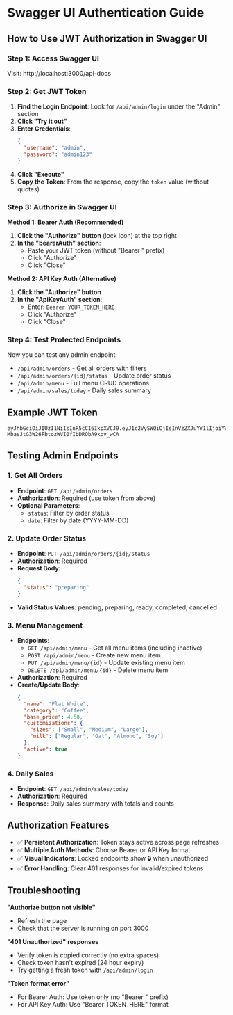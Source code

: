 # Swagger UI Authentication Guide

## How to Use JWT Authorization in Swagger UI

### Step 1: Access Swagger UI
Visit: http://localhost:3000/api-docs

### Step 2: Get JWT Token
1. **Find the Login Endpoint**: Look for `/api/admin/login` under the "Admin" section
2. **Click "Try it out"**
3. **Enter Credentials**:
   ```json
   {
     "username": "admin",
     "password": "admin123"
   }
   ```
4. **Click "Execute"**
5. **Copy the Token**: From the response, copy the `token` value (without quotes)

### Step 3: Authorize in Swagger UI

**Method 1: Bearer Auth (Recommended)**
1. **Click the "Authorize" button** (lock icon) at the top right
2. **In the "bearerAuth" section**:
   - Paste your JWT token (without "Bearer " prefix)
   - Click "Authorize"
   - Click "Close"

**Method 2: API Key Auth (Alternative)**
1. **Click the "Authorize" button**
2. **In the "ApiKeyAuth" section**:
   - Enter: `Bearer YOUR_TOKEN_HERE`
   - Click "Authorize"
   - Click "Close"

### Step 4: Test Protected Endpoints
Now you can test any admin endpoint:
- `/api/admin/orders` - Get all orders with filters
- `/api/admin/orders/{id}/status` - Update order status
- `/api/admin/menu` - Full menu CRUD operations
- `/api/admin/sales/today` - Daily sales summary

## Example JWT Token
```
eyJhbGciOiJIUzI1NiIsInR5cCI6IkpXVCJ9.eyJ1c2VySWQiOjIsInVzZXJuYW1lIjoiYWRtaW4iLCJpYXQiOjE3NTM4MDM2OTksImV4cCI6MTc1Mzg5MDA5OX0.DFaEkl-MbasJtG3W26FbtozWVI0fIbDRObA9kov_wCA
```

## Testing Admin Endpoints

### 1. Get All Orders
- **Endpoint**: `GET /api/admin/orders`
- **Authorization**: Required (use token from above)
- **Optional Parameters**:
  - `status`: Filter by order status
  - `date`: Filter by date (YYYY-MM-DD)

### 2. Update Order Status
- **Endpoint**: `PUT /api/admin/orders/{id}/status`
- **Authorization**: Required
- **Request Body**:
  ```json
  {
    "status": "preparing"
  }
  ```
- **Valid Status Values**: pending, preparing, ready, completed, cancelled

### 3. Menu Management
- **Endpoints**:
  - `GET /api/admin/menu` - Get all menu items (including inactive)
  - `POST /api/admin/menu` - Create new menu item
  - `PUT /api/admin/menu/{id}` - Update existing menu item
  - `DELETE /api/admin/menu/{id}` - Delete menu item
- **Authorization**: Required
- **Create/Update Body**:
  ```json
  {
    "name": "Flat White",
    "category": "Coffee",
    "base_price": 4.50,
    "customizations": {
      "sizes": ["Small", "Medium", "Large"],
      "milk": ["Regular", "Oat", "Almond", "Soy"]
    },
    "active": true
  }
  ```

### 4. Daily Sales
- **Endpoint**: `GET /api/admin/sales/today`
- **Authorization**: Required
- **Response**: Daily sales summary with totals and counts

## Authorization Features
- ✅ **Persistent Authorization**: Token stays active across page refreshes
- ✅ **Multiple Auth Methods**: Choose Bearer or API Key format
- ✅ **Visual Indicators**: Locked endpoints show 🔒 when unauthorized
- ✅ **Error Handling**: Clear 401 responses for invalid/expired tokens

## Troubleshooting

**"Authorize button not visible"**
- Refresh the page
- Check that the server is running on port 3000

**"401 Unauthorized" responses**
- Verify token is copied correctly (no extra spaces)
- Check token hasn't expired (24 hour expiry)
- Try getting a fresh token with `/api/admin/login`

**"Token format error"**
- For Bearer Auth: Use token only (no "Bearer " prefix)
- For API Key Auth: Use "Bearer TOKEN_HERE" format